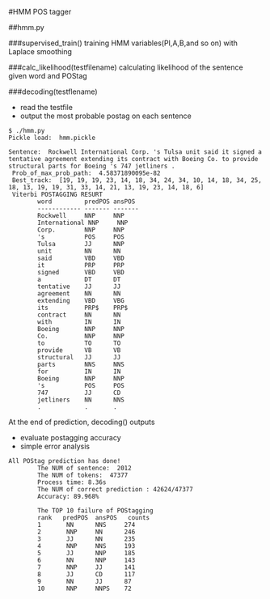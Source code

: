 #HMM POS tagger

##hmm.py

###supervised_train()
	training HMM variables(PI,A,B,and so on) with Laplace smoothing

###calc_likelihood(testfilename)
	calculating likelihood of the sentence given word and POStag

###decoding(testflename)
- read the testfile
- output the most probable postag on each sentence

```
$ ./hmm.py
Pickle load:  hmm.pickle

Sentence:  Rockwell International Corp. 's Tulsa unit said it signed a tentative agreement extending its contract with Boeing Co. to provide structural parts for Boeing 's 747 jetliners .
 Prob_of_max_prob_path:  4.58371890095e-82
 Best_track:  [19, 19, 19, 23, 14, 18, 34, 24, 34, 10, 14, 18, 34, 25, 18, 13, 19, 19, 31, 33, 14, 21, 13, 19, 23, 14, 18, 6]
 Viterbi POSTAGGING RESURT
        word         predPOS ansPOS 
        ------------ ------- -------
        Rockwell     NNP     NNP    
        International NNP     NNP    
        Corp.        NNP     NNP    
        's           POS     POS    
        Tulsa        JJ      NNP    
        unit         NN      NN     
        said         VBD     VBD    
        it           PRP     PRP    
        signed       VBD     VBD    
        a            DT      DT     
        tentative    JJ      JJ     
        agreement    NN      NN     
        extending    VBD     VBG    
        its          PRP$    PRP$   
        contract     NN      NN     
        with         IN      IN     
        Boeing       NNP     NNP    
        Co.          NNP     NNP    
        to           TO      TO     
        provide      VB      VB     
        structural   JJ      JJ     
        parts        NNS     NNS    
        for          IN      IN     
        Boeing       NNP     NNP    
        's           POS     POS    
        747          JJ      CD     
        jetliners    NN      NNS    
        .            .       .     

```

At the end of prediction, decoding() outputs

- evaluate postagging accuracy
- simple error analysis

```
All POStag prediction has done!
        The NUM of sentence:  2012
        The NUM of tokens:  47377
        Process time: 8.36s
        The NUM of correct prediction : 42624/47377
        Accuracy: 89.968%

        The TOP 10 failure of POStagging
        rank   predPOS  ansPOS   counts
        1       NN      NNS     274
        2       NNP     NN      246
        3       JJ      NN      235
        4       NNP     NNS     193
        5       JJ      NNP     185
        6       NN      NNP     143
        7       NNP     JJ      141
        8       JJ      CD      117
        9       NN      JJ      87
        10      NNP     NNPS    72
```